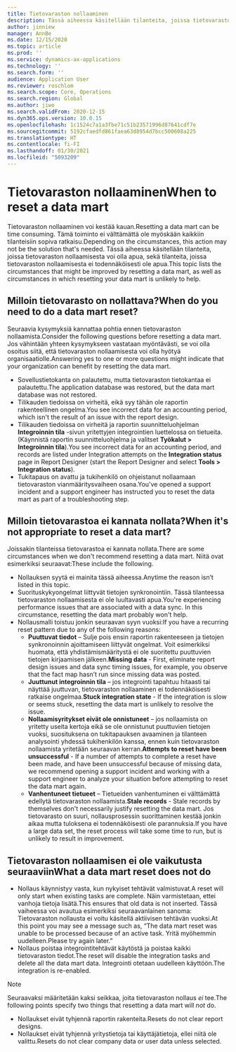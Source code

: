 ```yaml
---
title: Tietovaraston nollaaminen
description: Tässä aiheessa käsitellään tilanteita, joissa tietovaraston nollaamisesta voi olla apua, ja tilanteita, joissa tietovaraston nollaamisesta ei todennäköisesti ole apua.
author: jinniew
manager: AnnBe
ms.date: 12/15/2020
ms.topic: article
ms.prod: ''
ms.service: dynamics-ax-applications
ms.technology: ''
ms.search.form: ''
audience: Application User
ms.reviewer: roschlom
ms.search.scope: Core, Operations
ms.search.region: Global
ms.author: jiwo
ms.search.validFrom: 2020-12-15
ms.dyn365.ops.version: 10.0.15
ms.openlocfilehash: 1c1524c7a1a3fbe71c51b23571996d87641cdf7e
ms.sourcegitcommit: 5192cfaedfd861faea63d8954d7bcc500608a225
ms.translationtype: HT
ms.contentlocale: fi-FI
ms.lasthandoff: 01/30/2021
ms.locfileid: "5093209"
---
```

# <a name="when-to-reset-a-data-mart"></a><span data-ttu-id="896e9-103">Tietovaraston nollaaminen</span><span class="sxs-lookup"><span data-stu-id="896e9-103">When to reset a data mart</span></span>

<span data-ttu-id="896e9-104">Tietovaraston nollaaminen voi kestää kauan.</span><span class="sxs-lookup"><span data-stu-id="896e9-104">Resetting a data mart can be time consuming.</span></span> <span data-ttu-id="896e9-105">Tämä toiminto ei välttämättä ole myöskään kaikkiin tilanteisiin sopiva ratkaisu.</span><span class="sxs-lookup"><span data-stu-id="896e9-105">Depending on the circumstances, this action may not be the solution that's needed.</span></span> <span data-ttu-id="896e9-106">Tässä aiheessa käsitellään tilanteita, joissa tietovaraston nollaamisesta voi olla apua, sekä tilanteita, joissa tietovaraston nollaamisesta ei todennäköisesti ole apua.</span><span class="sxs-lookup"><span data-stu-id="896e9-106">This topic lists the circumstances that might be improved by resetting a data mart, as well as circumstances in which resetting your data mart is unlikely to help.</span></span>  

## <a name="when-do-you-need-to-do-a-data-mart-reset"></a><span data-ttu-id="896e9-107">Milloin tietovarasto on nollattava?</span><span class="sxs-lookup"><span data-stu-id="896e9-107">When do you need to do a data mart reset?</span></span>
<span data-ttu-id="896e9-108">Seuraavia kysymyksiä kannattaa pohtia ennen tietovaraston nollaamista.</span><span class="sxs-lookup"><span data-stu-id="896e9-108">Consider the following questions before resetting a data mart.</span></span> <span data-ttu-id="896e9-109">Jos vähintään yhteen kysymykseen vastataan myöntävästi, se voi olla osoitus siitä, että tietovaraston nollaamisesta voi olla hyötyä organisaatiolle.</span><span class="sxs-lookup"><span data-stu-id="896e9-109">Answering yes to one or more questions might indicate that your organization can benefit by resetting the data mart.</span></span>

- <span data-ttu-id="896e9-110">Sovellustietokanta on palautettu, mutta tietovaraston tietokantaa ei palautettu.</span><span class="sxs-lookup"><span data-stu-id="896e9-110">The application database was restored, but the data mart database was not restored.</span></span>
- <span data-ttu-id="896e9-111">Tilikauden tiedoissa on virheitä, eikä syy tähän ole raportin rakenteellinen ongelma.</span><span class="sxs-lookup"><span data-stu-id="896e9-111">You see incorrect data for an accounting period, which isn't the result of an issue with the report design.</span></span>
- <span data-ttu-id="896e9-112">Tilikauden tiedoissa on virheitä ja raportin suunnitteluohjelman **Integroinnin tila** -sivun yritettyjen integrointien luettelossa on tietueita. (Käynnistä raportin suunnitteluohjelma ja valitset **Työkalut > Integroinnin tila**).</span><span class="sxs-lookup"><span data-stu-id="896e9-112">You see incorrect data for an accounting period, and records are listed under Integration attempts on the **Integration status** page in Report Designer (start the Report Designer and select **Tools > Integration status**).</span></span>
- <span data-ttu-id="896e9-113">Tukitapaus on avattu ja tukihenkilö on ohjeistanut nollaamaan tietovaraston vianmääritysvaiheen osana.</span><span class="sxs-lookup"><span data-stu-id="896e9-113">You've opened a support incident and a support engineer has instructed you to reset the data mart as part of a troubleshooting step.</span></span>
 
## <a name="when-its-not-appropriate-to-reset-a-data-mart"></a><span data-ttu-id="896e9-114">Milloin tietovarastoa ei kannata nollata?</span><span class="sxs-lookup"><span data-stu-id="896e9-114">When it's not appropriate to reset a data mart?</span></span>
<span data-ttu-id="896e9-115">Joissakin tilanteissa tietovarastoa ei kannata nollata.</span><span class="sxs-lookup"><span data-stu-id="896e9-115">There are some circumstances when we don't recommend resetting a data mart.</span></span> <span data-ttu-id="896e9-116">Niitä ovat esimerkiksi seuraavat:</span><span class="sxs-lookup"><span data-stu-id="896e9-116">These include the following.</span></span> 

- <span data-ttu-id="896e9-117">Nollauksen syytä ei mainita tässä aiheessa.</span><span class="sxs-lookup"><span data-stu-id="896e9-117">Anytime the reason isn’t listed in this topic.</span></span>
- <span data-ttu-id="896e9-118">Suorituskykyongelmat liittyvät tietojen synkronointiin. Tässä tilanteessa tietovaraston nollaamisesta ei ole luultavasti apua.</span><span class="sxs-lookup"><span data-stu-id="896e9-118">You're experiencing performance issues that are associated with a data sync. In this circumstance, resetting the data mart probably won't help.</span></span>
- <span data-ttu-id="896e9-119">Nollausmalli toistuu jonkin seuraavan syyn vuoksi:</span><span class="sxs-lookup"><span data-stu-id="896e9-119">If you have a recurring reset pattern due to any of the following reasons:</span></span> 
  - <span data-ttu-id="896e9-120">**Puuttuvat tiedot** – Sulje pois ensin raportin rakenteeseen ja tietojen synkronoinnin ajoittamiseen liittyvät ongelmat. Voit esimerkiksi huomata, että yhdistämismääritystä ei ole suoritettu puuttuvien tietojen kirjaamisen jälkeen.</span><span class="sxs-lookup"><span data-stu-id="896e9-120">**Missing data** - First, eliminate report design issues and data sync timing issues, for example, you observe that the fact map hasn’t run since missing data was posted.</span></span>
  - <span data-ttu-id="896e9-121">**Juuttunut integroinnin tila** – jos integrointi tapahtuu hitaasti tai näyttää juuttuvan, tietovaraston nollaaminen ei todennäköisesti ratkaise ongelmaa.</span><span class="sxs-lookup"><span data-stu-id="896e9-121">**Stuck integration state** - If the integration is slow or seems stuck, resetting the data mart is unlikely to resolve the issue.</span></span>
  - <span data-ttu-id="896e9-122">**Nollaamisyritykset eivät ole onnistuneet** – jos nollaamista on yritetty useita kertoja eikä se ole onnistunut puuttuvien tietojen vuoksi, suosituksena on tukitapauksen avaaminen ja tilanteen analysointi yhdessä tukihenkilön kanssa, ennen kuin tietovaraston nollaamista yritetään seuraavan kerran.</span><span class="sxs-lookup"><span data-stu-id="896e9-122">**Attempts to reset have been unsuccessful** - If a number of attempts to complete a reset have been made, and have been unsuccessful because of missing data, we recommend opening a support incident and working with a support engineer to analyze your situation before attempting to reset the data mart again.</span></span>
  - <span data-ttu-id="896e9-123">**Vanhentuneet tietueet** – Tietueiden vanhentuminen ei välttämättä edellytä tietovaraston nollaamista.</span><span class="sxs-lookup"><span data-stu-id="896e9-123">**Stale records** - Stale records by themselves don't necessarily justify resetting the data mart.</span></span> <span data-ttu-id="896e9-124">Jos tietovarasto on suuri, nollausprosessin suorittaminen kestää jonkin aikaa mutta tuloksena ei todennäköisesti ole parannuksia.</span><span class="sxs-lookup"><span data-stu-id="896e9-124">If you have a large data set, the reset process will take some time to run, but is unlikely to result in improvement.</span></span>
 
## <a name="what-a-data-mart-reset-does-not-do"></a><span data-ttu-id="896e9-125">Tietovaraston nollaamisen ei ole vaikutusta seuraaviin</span><span class="sxs-lookup"><span data-stu-id="896e9-125">What a data mart reset does not do</span></span>  
- <span data-ttu-id="896e9-126">Nollaus käynnistyy vasta, kun nykyiset tehtävät valmistuvat.</span><span class="sxs-lookup"><span data-stu-id="896e9-126">A reset will only start when existing tasks are complete.</span></span> <span data-ttu-id="896e9-127">Näin varmistetaan, ettei vanhoja tietoja lisätä.</span><span class="sxs-lookup"><span data-stu-id="896e9-127">This ensures that old data is not inserted.</span></span> <span data-ttu-id="896e9-128">Tässä vaiheessa voi avautua esimerkiksi seuraavanlainen sanoma: Tietovaraston nollausta ei voitu käsitellä aktiivisen tehtävän vuoksi.</span><span class="sxs-lookup"><span data-stu-id="896e9-128">At this point you may see a message such as, “The data mart reset was unable to be processed because of an active task.</span></span> <span data-ttu-id="896e9-129">Yritä myöhemmin uudelleen.</span><span class="sxs-lookup"><span data-stu-id="896e9-129">Please try again later.”</span></span>
- <span data-ttu-id="896e9-130">Nollaus poistaa integrointitehtävät käytöstä ja poistaa kaikki tietovaraston tiedot.</span><span class="sxs-lookup"><span data-stu-id="896e9-130">The reset will disable the integration tasks and delete all the data mart data.</span></span> <span data-ttu-id="896e9-131">Integrointi otetaan uudelleen käyttöön.</span><span class="sxs-lookup"><span data-stu-id="896e9-131">The integration is re-enabled.</span></span>

> [!NOTE]
> <span data-ttu-id="896e9-132">Seuraavaksi määritetään kaksi seikkaa, joita tietovaraston nollaus *ei* tee.</span><span class="sxs-lookup"><span data-stu-id="896e9-132">The following points specify two things that resetting a data mart will *not* do.</span></span> <br>
> - <span data-ttu-id="896e9-133">Nollaukset eivät tyhjennä raportin rakenteita.</span><span class="sxs-lookup"><span data-stu-id="896e9-133">Resets do not clear report designs.</span></span> <br>
> - <span data-ttu-id="896e9-134">Nollaukset eivät tyhjennä yritystietoja tai käyttäjätietoja, ellei niitä ole valittu.</span><span class="sxs-lookup"><span data-stu-id="896e9-134">Resets do not clear company data or user data unless selected.</span></span>
